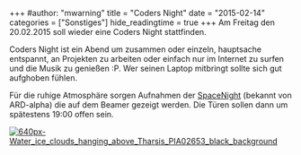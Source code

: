 +++
#author: "mwarning"
title = "Coders Night"
date = "2015-02-14"
categories = ["Sonstiges"]
hide_readingtime = true
+++
Am Freitag den 20.02.2015 soll wieder eine Coders Night stattfinden.

Coders Night ist ein Abend um zusammen oder einzeln, hauptsache entspannt, an Projekten zu arbeiten oder einfach nur im Internet zu surfen und die Musik zu genießen :P. Wer seinen Laptop mitbringt sollte sich gut aufghoben fühlen.

Für die ruhige Atmosphäre sorgen Aufnahmen der [SpaceNight](https://www.youtube.com/watch?v=CpznCSeqMxw) (bekannt von ARD-alpha) die auf dem Beamer gezeigt werden. Die Türen sollen dann um spätestens 19:00 offen sein.

[![640px-Water_ice_clouds_hanging_above_Tharsis_PIA02653_black_background](/uploads/2015/02/640px-Water_ice_clouds_hanging_above_Tharsis_PIA02653_black_background-300x300.jpg)](/uploads/2015/02/640px-Water_ice_clouds_hanging_above_Tharsis_PIA02653_black_background.jpg)
